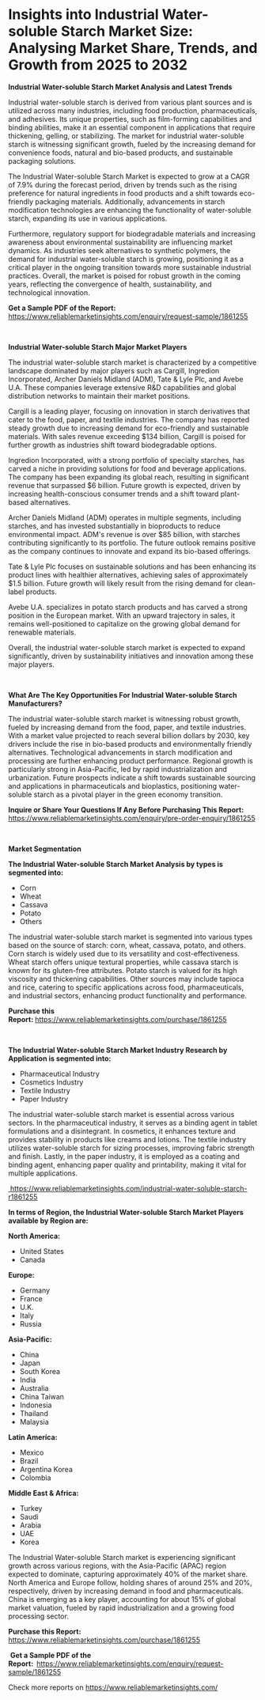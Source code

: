 <p><h1>Insights into Industrial Water-soluble Starch Market Size: Analysing Market Share, Trends, and Growth from 2025 to 2032</h1></p><p><strong>Industrial Water-soluble Starch Market Analysis and Latest Trends</strong></p>
<p><p>Industrial water-soluble starch is derived from various plant sources and is utilized across many industries, including food production, pharmaceuticals, and adhesives. Its unique properties, such as film-forming capabilities and binding abilities, make it an essential component in applications that require thickening, gelling, or stabilizing. The market for industrial water-soluble starch is witnessing significant growth, fueled by the increasing demand for convenience foods, natural and bio-based products, and sustainable packaging solutions.</p><p>The Industrial Water-soluble Starch Market is expected to grow at a CAGR of 7.9% during the forecast period, driven by trends such as the rising preference for natural ingredients in food products and a shift towards eco-friendly packaging materials. Additionally, advancements in starch modification technologies are enhancing the functionality of water-soluble starch, expanding its use in various applications.</p><p>Furthermore, regulatory support for biodegradable materials and increasing awareness about environmental sustainability are influencing market dynamics. As industries seek alternatives to synthetic polymers, the demand for industrial water-soluble starch is growing, positioning it as a critical player in the ongoing transition towards more sustainable industrial practices. Overall, the market is poised for robust growth in the coming years, reflecting the convergence of health, sustainability, and technological innovation.</p></p>
<p><strong>Get a Sample PDF of the Report:&nbsp;</strong> <a href="https://www.reliablemarketinsights.com/enquiry/request-sample/1861255?utm_campaign=2981&utm_medium=2&utm_source=Github&utm_content=ia&utm_term=03042025&utm_id=industrial-water-soluble-starch">https://www.reliablemarketinsights.com/enquiry/request-sample/1861255</a></p>
<p>&nbsp;</p>
<p><strong>Industrial Water-soluble Starch Major Market Players</strong></p>
<p><p>The industrial water-soluble starch market is characterized by a competitive landscape dominated by major players such as Cargill, Ingredion Incorporated, Archer Daniels Midland (ADM), Tate & Lyle Plc, and Avebe U.A. These companies leverage extensive R&D capabilities and global distribution networks to maintain their market positions.</p><p>Cargill is a leading player, focusing on innovation in starch derivatives that cater to the food, paper, and textile industries. The company has reported steady growth due to increasing demand for eco-friendly and sustainable materials. With sales revenue exceeding $134 billion, Cargill is poised for further growth as industries shift toward biodegradable options.</p><p>Ingredion Incorporated, with a strong portfolio of specialty starches, has carved a niche in providing solutions for food and beverage applications. The company has been expanding its global reach, resulting in significant revenue that surpassed $6 billion. Future growth is expected, driven by increasing health-conscious consumer trends and a shift toward plant-based alternatives.</p><p>Archer Daniels Midland (ADM) operates in multiple segments, including starches, and has invested substantially in bioproducts to reduce environmental impact. ADM's revenue is over $85 billion, with starches contributing significantly to its portfolio. The future outlook remains positive as the company continues to innovate and expand its bio-based offerings.</p><p>Tate & Lyle Plc focuses on sustainable solutions and has been enhancing its product lines with healthier alternatives, achieving sales of approximately $1.5 billion. Future growth will likely result from the rising demand for clean-label products.</p><p>Avebe U.A. specializes in potato starch products and has carved a strong position in the European market. With an upward trajectory in sales, it remains well-positioned to capitalize on the growing global demand for renewable materials.</p><p>Overall, the industrial water-soluble starch market is expected to expand significantly, driven by sustainability initiatives and innovation among these major players.</p></p>
<p>&nbsp;</p>
<p><strong>What Are The Key Opportunities For Industrial Water-soluble Starch Manufacturers?</strong></p>
<p><p>The industrial water-soluble starch market is witnessing robust growth, fueled by increasing demand from the food, paper, and textile industries. With a market value projected to reach several billion dollars by 2030, key drivers include the rise in bio-based products and environmentally friendly alternatives. Technological advancements in starch modification and processing are further enhancing product performance. Regional growth is particularly strong in Asia-Pacific, led by rapid industrialization and urbanization. Future prospects indicate a shift towards sustainable sourcing and applications in pharmaceuticals and bioplastics, positioning water-soluble starch as a pivotal player in the green economy transition.</p></p>
<p><strong>Inquire or Share Your Questions If Any Before Purchasing This Report:</strong> <a href="https://www.reliablemarketinsights.com/enquiry/pre-order-enquiry/1861255?utm_campaign=2981&utm_medium=2&utm_source=Github&utm_content=ia&utm_term=03042025&utm_id=industrial-water-soluble-starch">https://www.reliablemarketinsights.com/enquiry/pre-order-enquiry/1861255</a></p>
<p>&nbsp;</p>
<p><strong>Market Segmentation</strong></p>
<p><strong>The Industrial Water-soluble Starch Market Analysis by types is segmented into:</strong></p>
<p><ul><li>Corn</li><li>Wheat</li><li>Cassava</li><li>Potato</li><li>Others</li></ul></p>
<p><p>The industrial water-soluble starch market is segmented into various types based on the source of starch: corn, wheat, cassava, potato, and others. Corn starch is widely used due to its versatility and cost-effectiveness. Wheat starch offers unique textural properties, while cassava starch is known for its gluten-free attributes. Potato starch is valued for its high viscosity and thickening capabilities. Other sources may include tapioca and rice, catering to specific applications across food, pharmaceuticals, and industrial sectors, enhancing product functionality and performance.</p></p>
<p><strong>Purchase this Report:&nbsp;</strong><a href="https://www.reliablemarketinsights.com/purchase/1861255?utm_campaign=2981&utm_medium=2&utm_source=Github&utm_content=ia&utm_term=03042025&utm_id=industrial-water-soluble-starch">https://www.reliablemarketinsights.com/purchase/1861255</a></p>
<p>&nbsp;</p>
<p><strong>The Industrial Water-soluble Starch Market Industry Research by Application is segmented into:</strong></p>
<p><ul><li>Pharmaceutical Industry</li><li>Cosmetics Industry</li><li>Textile Industry</li><li>Paper Industry</li></ul></p>
<p><p>The industrial water-soluble starch market is essential across various sectors. In the pharmaceutical industry, it serves as a binding agent in tablet formulations and a disintegrant. In cosmetics, it enhances texture and provides stability in products like creams and lotions. The textile industry utilizes water-soluble starch for sizing processes, improving fabric strength and finish. Lastly, in the paper industry, it is employed as a coating and binding agent, enhancing paper quality and printability, making it vital for multiple applications.</p></p>
<p><a href="https://www.reliablemarketinsights.com/industrial-water-soluble-starch-r1861255?utm_campaign=2981&utm_medium=2&utm_source=Github&utm_content=ia&utm_term=03042025&utm_id=industrial-water-soluble-starch">&nbsp;https://www.reliablemarketinsights.com/industrial-water-soluble-starch-r1861255</a></p>
<p><strong>In terms of Region, the Industrial Water-soluble Starch Market Players available by Region are:</strong></p>
<p>
    <p> <strong> North America: </strong>
        <ul>
            <li>United States</li>
            <li>Canada</li>
        </ul>
        </p> 
    <p> <strong> Europe: </strong>
        <ul>
            <li>Germany</li>
            <li>France</li>
            <li>U.K.</li>
            <li>Italy</li>
            <li>Russia</li>
        </ul>
        </p> 
    <p> <strong> Asia-Pacific: </strong>
        <ul>
            <li>China</li>
            <li>Japan</li>
            <li>South Korea</li>
            <li>India</li>
            <li>Australia</li>
            <li>China Taiwan</li>
            <li>Indonesia</li>
            <li>Thailand</li>
            <li>Malaysia</li>
        </ul>
        </p> 
    <p> <strong> Latin America: </strong>
        <ul>
            <li>Mexico</li>
            <li>Brazil</li>
            <li>Argentina Korea</li>
            <li>Colombia</li>
        </ul>
        </p> 
    <p> <strong> Middle East & Africa: </strong>
        <ul>
            <li>Turkey</li>
            <li>Saudi</li>
            <li>Arabia</li>
            <li>UAE</li>
            <li>Korea</li>
        </ul>
    </p>
    </p>
<p><p>The Industrial Water-soluble Starch market is experiencing significant growth across various regions, with the Asia-Pacific (APAC) region expected to dominate, capturing approximately 40% of the market share. North America and Europe follow, holding shares of around 25% and 20%, respectively, driven by increasing demand in food and pharmaceuticals. China is emerging as a key player, accounting for about 15% of global market valuation, fueled by rapid industrialization and a growing food processing sector.</p></p>
<p><strong>Purchase this Report: </strong><a href="https://www.reliablemarketinsights.com/purchase/1861255?utm_campaign=2981&utm_medium=2&utm_source=Github&utm_content=ia&utm_term=03042025&utm_id=industrial-water-soluble-starch">https://www.reliablemarketinsights.com/purchase/1861255</a></p>
<p>&nbsp;<strong>Get a Sample PDF of the Report:&nbsp;&nbsp;</strong><a href="https://www.reliablemarketinsights.com/enquiry/request-sample/1861255?utm_campaign=2981&utm_medium=2&utm_source=Github&utm_content=ia&utm_term=03042025&utm_id=industrial-water-soluble-starch">https://www.reliablemarketinsights.com/enquiry/request-sample/1861255</a></p>
<p><strong></strong></p>
<p>Check more reports on <a href="https://www.reliablemarketinsights.com/?utm_campaign=2981&utm_medium=2&utm_source=Github&utm_content=ia&utm_term=03042025&utm_id=industrial-water-soluble-starch">https://www.reliablemarketinsights.com/</a></p>